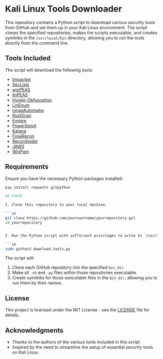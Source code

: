 # Kali Linux Tools Downloader

This repository contains a Python script to download various security tools from GitHub and set them up in your Kali Linux environment. The script clones the specified repositories, makes the scripts executable, and creates symlinks in the `/usr/local/bin` directory, allowing you to run the tools directly from the command line.

## Tools Included

The script will download the following tools:

- [Impacket](https://github.com/fortra/impacket)
- [SecLists](https://github.com/danielmiessler/SecLists)
- [winPEAS](https://github.com/peass-ng/PEASS-ng/tree/master/winPEAS)
- [linPEAS](https://github.com/peass-ng/PEASS-ng/tree/master/linPEAS)
- [Invoke-Obfuscation](https://github.com/danielbohannon/Invoke-Obfuscation)
- [LinEnum](https://github.com/rebootuser/LinEnum)
- [nmapAutomator](https://github.com/21y4d/nmapAutomator)
- [RustScan](https://github.com/RustScan/RustScan)
- [Empire](https://github.com/EmpireProject/Empire)
- [PowerSploit](https://github.com/PowerShellMafia/PowerSploit)
- [Katana](https://github.com/projectdiscovery/katana)
- [FinalRecon](https://github.com/thewhiteh4t/FinalRecon)
- [ReconSpider](https://github.com/bhavsec/reconspider)
- [JAWS](https://github.com/411Hall/JAWS)
- [WinPwn](https://github.com/S3cur3Th1sSh1t/WinPwn)

## Requirements

Ensure you have the necessary Python packages installed:

```sh
pip install requests gitpython

## USAGE

1. Clone this repository to your local machine.

```sh
git clone https://github.com/yourusername/yourrepository.git
cd yourrepository


2. Run the Python script with sufficient privileges to write to `/usr/local/bin`.

```sh
sudo python3 download_tools.py
```

The script will:

1. Clone each GitHub repository into the specified `bin_dir`.
2. Make all `.sh` and `.py` files within those repositories executable.
3. Create symlinks for those executable files in the `bin_dir`, allowing you to run them by their names.

## License

This project is licensed under the MIT License - see the [LICENSE](LICENSE) file for details.

## Acknowledgments

- Thanks to the authors of the various tools included in this script.
- Inspired by the need to streamline the setup of essential security tools on Kali Linux.


